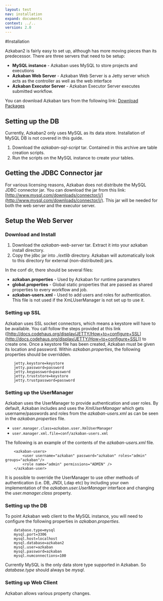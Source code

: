 ```yaml
---
layout: test
nav: installation
expand: documents
context: ../..
version: 2.0
---
```


#Installation

Azkaban2 is fairly easy to set up, although has more moving pieces than its predecessor. There are three servers that need to be setup:
* **MySQL instance** - Azkaban uses MySQL to store projects and executions
* **Azkaban Web Server** - Azkaban Web Server is a Jetty server which acts as the controller as well as the web interface
* **Azkaban Executor Server** - Azkaban Executor Server executes submitted workflow.

You can download Azkaban tars from the following link: [Download Packages](downloads.html)

## Setting up the DB
Currently, Azkaban2 only uses MySQL as its data store. Installation of MySQL DB is not covered in this guide. 
1. Download the _azkaban-sql-script_ tar. Contained in this archive are table creation scripts.
2. Run the scripts on the MySQL instance to create your tables.

## Getting the JDBC Connector jar
For various licensing reasons, Azkaban does not distribute the MySQL JDBC connector jar. You can download the jar from this link: [http://www.mysql.com/downloads/connector/j/](http://www.mysql.com/downloads/connector/j/). 
This jar will be needed for both the web server and the executor server.

## Setup the Web Server
### Download and Install
1. Download the _azkaban-web-server_ tar. Extract it into your azkaban install directory.
2. Copy the jdbc jar into _./extlib_ directory. Azkaban will automatically look to this directory for external (non-distributed) jars.

In the conf dir, there should be several files:
* **azkaban.properties** - Used by Azkaban for runtime paramaters
* **global.properties** - Global static properties that are passed as shared properties to every workflow and job.
* **azkaban-users.xml** - Used to add users and roles for authentication. This file is not used if the XmLUserManager is not set up to use it.

### Setting up SSL
Azkaban uses SSL socket connectors, which means a keystore will have to be available. You call follow the steps provided at this link ([http://docs.codehaus.org/display/JETTY/How+to+configure+SSL](http://docs.codehaus.org/display/JETTY/How+to+configure+SSL)) to create one.
Once a keystore file has been created, Azkaban must be given its location and password. Within _azkaban.properties_, the following properties should be overridden.
````
    jetty.keystore=keystore
    jetty.password=password
    jetty.keypassword=password
    jetty.truststore=keystore
    jetty.trustpassword=password
````

### Setting up the UserManager
Azkaban uses the UserManager to provide authentication and user roles.
By default, Azkaban includes and uses the _XmlUserManager_ which gets username/passwords and roles from the _azkaban-users.xml_ as can be seen in the _azkaban.properties_ file.
* `user.manager.class=azkaban.user.XmlUserManager`
* `user.manager.xml.file=conf/azkaban-users.xml`

The following is an example of the contents of the _azkaban-users.xml_ file.
````
	<azkaban-users>    
		<user username="azkaban" password="azkaban" roles="admin" groups="azkaban"/>    
		<role name="admin" permissions="ADMIN" />    
	</azkaban-user>    
````
It is possible to override the UserManager to use other methods of authentication (i.e. DB, JNDI, Ldap etc) by including your own implementation of the _azkaban.user.UserManager_ interface and changing the _user.manager.class_ property.

### Setting up the DB
To point Azkaban web client to the MySQL instance, you will need to configure the following properties in _azkaban.properties_.

````
    database.type=mysql
    mysql.port=3306
    mysql.host=localhost
    mysql.database=azkaban2
    mysql.user=azkaban
    mysql.password=azkaban
    mysql.numconnections=100
````
Currently MySQL is the only data store type supported in Azkaban. So _database.type_ should always be _mysql_.

### Setting up Web Client
Azkaban allows various property changes. 